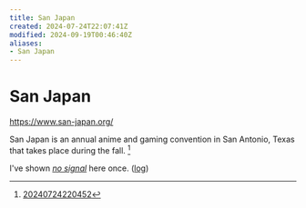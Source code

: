 ```yaml
---
title: San Japan
created: 2024-07-24T22:07:41Z
modified: 2024-09-19T00:46:40Z
aliases:
- San Japan
---
```


# San Japan

https://www.san-japan.org/

San Japan is an annual anime and gaming convention in San Antonio, Texas that takes place during the fall. [^1]

I've shown _[no signal](../press-kits/no-signal/index.md)_ here once. ([log](no-signal.md))

[^1]: [20240724220452](../entries/20240724220452.md)
